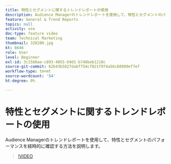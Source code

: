 ```yaml
---
title: 特性とセグメントに関するトレンドレポートの使用
description: Audience Managerのトレンドレポートを使用して、特性とセグメントのパフォーマンスを経時的に確認する方法を説明します。
feature: General & Trend Reports
topics: null
activity: use
doc-type: feature video
team: Technical Marketing
thumbnail: 328280.jpg
kt: 6646
role: User
level: Beginner
exl-id: 3c1560ae-c893-4055-b9d1-b748beb1218c
source-git-commit: 62b43b5627dabf754cf821f974a56c60989ef7ef
workflow-type: tm+mt
source-wordcount: '54'
ht-degree: 0%

---
```


# 特性とセグメントに関するトレンドレポートの使用

Audience Managerのトレンドレポートを使用して、特性とセグメントのパフォーマンスを経時的に確認する方法を説明します。

>[!VIDEO](https://video.tv.adobe.com/v/341014/?quality=12&learn=on&captions=jpn)
